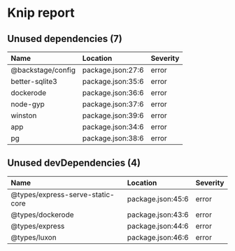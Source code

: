 # Knip report

## Unused dependencies (7)

| Name              | Location          | Severity |
| :---------------- | :---------------- | :------- |
| @backstage/config | package.json:27:6 | error    |
| better-sqlite3    | package.json:35:6 | error    |
| dockerode         | package.json:36:6 | error    |
| node-gyp          | package.json:37:6 | error    |
| winston           | package.json:39:6 | error    |
| app               | package.json:34:6 | error    |
| pg                | package.json:38:6 | error    |

## Unused devDependencies (4)

| Name                             | Location          | Severity |
| :------------------------------- | :---------------- | :------- |
| @types/express-serve-static-core | package.json:45:6 | error    |
| @types/dockerode                 | package.json:43:6 | error    |
| @types/express                   | package.json:44:6 | error    |
| @types/luxon                     | package.json:46:6 | error    |
